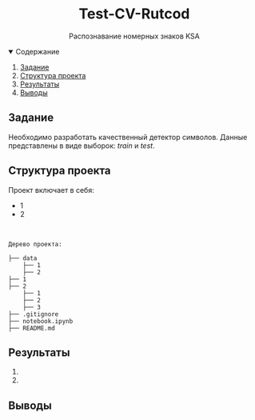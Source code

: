 <h1 align=center>Test-CV-Rutcod</h1>
<p align=center>Распознавание номерных знаков KSA</p>

<details open="open">
  <summary>Содержание</summary>
  <ol>
    <li><a href="#задание">Задание</a></li>
    <li><a href="#структура-проекта">Структура проекта</a></li>
    <li><a href="#результаты">Результаты</a></li>
    <li><a href="#выводы">Выводы</a></li>
  </ol>
</details>

## Задание
Необходимо разработать качественный детектор символов. Данные представлены в виде выборок: *train* и *test*.

## Структура проекта
Проект включает в себя:
- 1
- 2

<br>

```
Дерево проекта:

├── data
    ├── 1
    ├── 2
├── 1
├── 2
    ├── 1
    ├── 2
    ├── 3
├── .gitignore
├── notebook.ipynb
├── README.md
```

## Результаты
1. 
2. 

## Выводы
